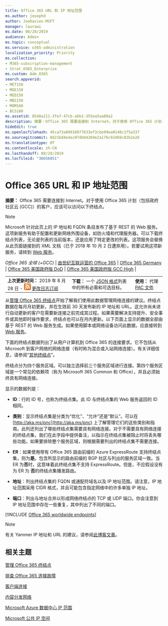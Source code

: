 ```yaml
---
title: Office 365 URL 和 IP 地址范围
ms.author: josephd
author: JoeDavies-MSFT
manager: laurawi
ms.date: 08/28/2019
audience: Admin
ms.topic: conceptual
ms.service: o365-administration
localization_priority: Priority
ms.collection:
- M365-subscription-management
- Strat_O365_Enterprise
ms.custom: Adm_O365
search.appverid:
- MET150
- MOE150
- MED150
- MBS150
- MOM160
- BCS160
ms.assetid: 8548a211-3fe7-47cb-abb1-355ea5aa88a2
description: 摘要：Office 365 需要连接到 Internet。对于使用 Office 365 计划（包括政府社区云 (GCC)）的客户，应该可以访问以下终结点。
hideEdit: true
ms.openlocfilehash: 45ca73a88916977633ef3cbe99ea0148c1f5a337
ms.sourcegitcommit: 0d21bd4edac07db94269e2a176c92469c02b2e26
ms.translationtype: HT
ms.contentlocale: zh-CN
ms.lasthandoff: 08/28/2019
ms.locfileid: "36656051"
---
```

# <a name="office-365-urls-and-ip-address-ranges"></a>Office 365 URL 和 IP 地址范围

 **摘要：** Office 365 需要连接到 Internet。对于使用 Office 365 计划（包括政府社区云 (GCC)）的客户，应该可以访问以下终结点。
  
> [!NOTE]
> Microsoft 针对此页上的 IP 地址和 FQDN 条目发布了基于 REST 的 Web 服务。这项新服务有助于配置和更新网络外围设备，如防火墙和代理服务器。可以下载终结点列表，无论是列表的当前版本，还是应用了特定更改的列表。这项服务会替换从此页面链接到的 XML 文档（已于 2018 年 10 月 2 日遭弃用）。若要试用这项新服务，请转到 [Web 服务](office-365-ip-web-service.md)。
  
*Office 365 全球 (+GCC)* | [由世纪互联运营的 Office 365](urls-and-ip-address-ranges-21vianet.md) | [Office 365 Germany](office-365-germany-endpoints.md) | [Office 365 美国政府版 DoD](office-365-u-s-government-dod-endpoints.md)  | [Office 365 美国政府版 GCC High](office-365-u-s-government-gcc-high-endpoints.md) |
  
||||
|:-----|:-----|:-----|
|**上次更新时间：** 2019 年 8 月 28 日 - ![RSS](media/5dc6bb29-25db-4f44-9580-77c735492c4b.png) [更改日志订阅](https://endpoints.office.com/version/worldwide?allversions=true&format=rss&clientrequestid=b10c5ed1-bad1-445f-b386-b919946339a7) <br/> |**下载：** 一个 [JSON 格式](https://endpoints.office.com/endpoints/worldwide?clientrequestid=b10c5ed1-bad1-445f-b386-b919946339a7)列表中的所有必需和可选目标。  <br/> | **使用：** 代理 [PAC 文件](managing-office-365-endpoints.md#pacfiles) <br/> |
   
 从[管理 Office 365 终结点](managing-office-365-endpoints.md)开始了解我们使用此数据管理网络连接的建议。终结点数据在每月月初更新，并在生效前 30 天发布新的 IP 地址和 URL。这允许尚未进行自动更新的客户在需要新连接之前完成其过程。如果需要解决支持提升、安全事件或其他即时操作要求，终结点也可以在月内更新。以下页面上显示的数据全部由基于 REST 的 Web 服务生成。如果使用脚本或网络设备访问此数据，应直接转到 [Web 服务](office-365-ip-web-service.md)。

下面的终结点数据列出了从用户计算机到 Office 365 的连接要求。它不包括从 Microsoft 到客户网络的网络连接（有时称为混合或入站网络连接）。有关详细信息，请参阅“[其他终结点](additional-office365-ip-addresses-and-urls.md)”。

终结点分为四个服务区域。可以独立选择前三个服务区域进行连接。第四个服务区域是一个常见的依赖项（称为 Microsoft 365 Common 和 Office），并且必须始终具有网络连接。

显示的数据列是：

- **ID**：行的 ID 号，也称为终结点集。此 ID 与终结点集的 Web 服务返回的 ID 相同。

- **类别**：显示终结点集是分类为“优化”、“允许”还是“默认”。可以在 [http://aka.ms/pnc](http://aka.ms/pnc) 上了解管理它们的这些类别和指南。此列还列出了哪些终结点集需要具有网络连接。对于不需要具有网络连接的终结点集，我们在此字段中提供备注，以指示在终结点集被阻止时将丢失哪些功能。如果要排除整个服务区域，则根据需要列出的终结点集不需要连接。

- **ER**：如果使用带有 Office 365 路由前缀的 Azure ExpressRoute 支持终结点集，则为**是**。包含所显示的路由前缀的 BGP 社区与列出的服务区域一致。当 ER 为**否**时，这意味着此终结点集不支持 ExpressRoute。但是，不应假设没有为 ER 为 **否**的终结点集播发路由。

- **地址**：列出终结点集的 FQDN 或通配符域名以及 IP 地址范围。请注意，IP 地址范围采用 CIDR 格式，并且可能包含指定网络中的许多单独 IP 地址。
 
- **端口**：列出与地址合并以形成网络终结点的 TCP 或 UDP 端口。你会注意到 IP 地址范围中存在一些重复，其中列出了不同的端口。

[!INCLUDE [Office 365 worldwide endpoints](./includes/office-365-worldwide-endpoints.md)]

>[!Note]
>有关 Yammer IP 地址和 URL 的建议，请参阅[此博客文章](https://techcommunity.microsoft.com/t5/Yammer-Blog/Using-hard-coded-IP-addresses-for-Yammer-is-not-recommended/ba-p/276592)。
>


## <a name="related-topics"></a>相关主题

[管理 Office 365 终结点](managing-office-365-endpoints.md)
  
[排查 Office 365 连接故障](https://support.office.com/article/d4088321-1c89-4b96-9c99-54c75cae2e6d.aspx)
  
[客户端连接](https://support.office.com/article/client-connectivity-4232abcf-4ae5-43aa-bfa1-9a078a99c78b)
  
[内容分发网络](https://support.office.com/article/content-delivery-networks-0140f704-6614-49bb-aa6c-89b75dcd7f1f)
  
[Microsoft Azure 数据中心 IP 范围](https://www.microsoft.com/download/details.aspx?id=41653)
  
[Microsoft 公共 IP 空间](https://www.microsoft.com/download/details.aspx?id=53602)

